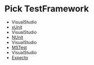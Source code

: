 # Pick TestFramework

 * VisualStudio
 * [xUnit](result_Linux_VisualStudio_xUnit.md)
 * VisualStudio
 * [NUnit](result_Linux_VisualStudio_NUnit.md)
 * VisualStudio
 * [MSTest](result_Linux_VisualStudio_MSTest.md)
 * VisualStudio
 * [Expecto](result_Linux_VisualStudio_Expecto.md)
